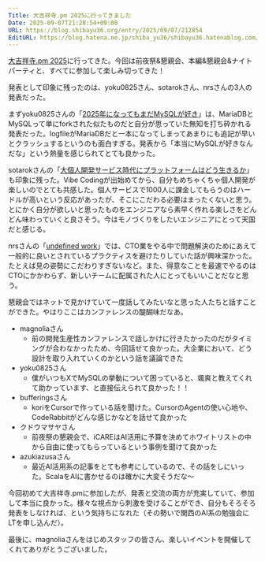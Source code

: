 ```yaml
---
Title: 大吉祥寺.pm 2025に行ってきました
Date: 2025-09-07T21:28:54+09:00
URL: https://blog.shibayu36.org/entry/2025/09/07/212854
EditURL: https://blog.hatena.ne.jp/shiba_yu36/shibayu36.hatenablog.com/atom/entry/6802888565220704620
---
```


[大吉祥寺.pm 2025](https://fortee.jp/dai-kichijojipm-2025)に行ってきた。今回は前夜祭&懇親会、本編&懇親会&ナイトパーティと、すべてに参加して楽しみ切ってきた！

発表として印象に残ったのは、yoku0825さん、sotarokさん、nrsさんの3人の発表だった。

まずyoku0825さんの「[2025年になってもまだMySQLが好き](https://speakerdeck.com/yoku0825/2025nian-ninatutemomadamysqlgahao-ki)」は、MariaDBとMySQLって単にforkされた似たものだと自分が思っていた無知を打ち砕かれる発表だった。logfileがMariaDBだと一本になってしまってあまりにも追記が早いとクラッシュするというのも面白すぎる。発表から「本当にMySQLが好きなんだな」という熱量を感じられてとても良かった。

sotarokさんの「[大個人開発サービス時代にプラットフォームはどう生きるか](https://speakerdeck.com/sotarok/da-ge-ren-kai-fa-sabisu-shi-dai-nipu-tatihadousheng-kiruka)」も印象に残った。Vibe Codingが出始めてから、自分もめちゃくちゃ個人開発が楽しいのでとても共感した。個人サービスで1000人に課金してもらうのはハードルが高いという反応があったが、そこにこだわる必要はまったくないと思う。とにかく自分が欲しいと思ったものをエンジニアなら素早く作れる楽しさをどんどん味わっていくと良さそう。今はモノづくりをしたいエンジニアにとって天国だと感じる。

nrsさんの「[undefined work](https://speakerdeck.com/nrslib/undefined-work)」では、CTO業をやる中で問題解決のためにあえて一般的に良いとされているプラクティスを避けたりしていた話が興味深かった。たとえば見の姿勢にこだわりすぎないなど。また、得意なことを最速でやるのはCTOにかかわらず、新しいチームに配属された人にとってもいいことだなと思う。

懇親会ではネットで見かけていて一度話してみたいなと思った人たちと話すことができた。やはりここはカンファレンスの醍醐味だなあ。

- magnoliaさん
    - 前の開発生産性カンファレンスで話しかけに行きたかったのだがタイミングが合わなかったため、今回話せて良かった。大企業において、どう設計を取り入れていくのかという話を議論できた
- yoku0825さん
    - 僕がいつもXでMySQLの挙動について困っていると、颯爽と教えてくれて助かっています、と直接伝えられて良かった！！
- bufferingsさん
    - koriをCursorで作っている話を聞けた。CursorのAgentの使い心地や、CodeRabbitがどんな感じかなどを話せて良かった
- クドウマサヤさん
    - 前夜祭の懇親会で、iCAREはAI活用に予算を決めてホワイトリストの中から自由に使ってもらっているという事例を聞けて良かった
- azukiazusaさん
    - 最近AI活用系の記事をとても参考にしているので、その話をしにいった。ScalaをAIに書かせるのは確かに大変そうだな〜

今回初めて大吉祥寺.pmに参加したが、発表と交流の両方が充実していて、参加して本当に良かった。様々な視点から刺激を受けることができ、自分もそろそろ発表をしなければ、という気持ちになれた（その勢いで関西のAI系の勉強会にLTを申し込んだ）。

最後に、magnoliaさんをはじめスタッフの皆さん、楽しいイベントを開催してくれてありがとうございました。
